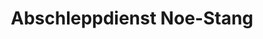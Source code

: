 ---
title: "Abschleppdienst Noe-Stang"
url: /karlstein-am-main/abschleppdienst-noe-stang/
shop: Autowerkstatt
---
